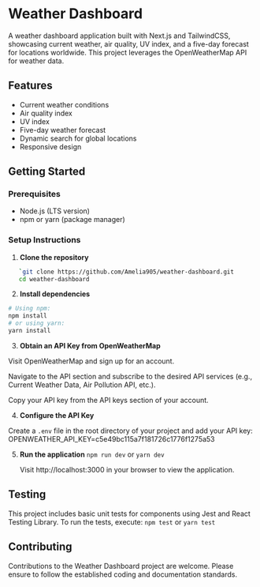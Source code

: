 # Weather Dashboard

A weather dashboard application built with Next.js and TailwindCSS, showcasing current weather, air quality, UV index, and a five-day forecast for locations worldwide. This project leverages the OpenWeatherMap API for weather data.

## Features

- Current weather conditions
- Air quality index
- UV index
- Five-day weather forecast
- Dynamic search for global locations
- Responsive design

## Getting Started

### Prerequisites

- Node.js (LTS version)
- npm or yarn (package manager)

### Setup Instructions

1. **Clone the repository**

```bash
   `git clone https://github.com/Amelia905/weather-dashboard.git
   cd weather-dashboard
```

2. **Install dependencies**

```bash
# Using npm:
npm install
# or using yarn:
yarn install
```

3. **Obtain an API Key from OpenWeatherMap**

Visit OpenWeatherMap and sign up for an account.

Navigate to the API section and subscribe to the desired API services (e.g., Current Weather Data, Air Pollution API, etc.).

Copy your API key from the API keys section of your account.

4. **Configure the API Key**

Create a `.env` file in the root directory of your project and add your API key:
OPENWEATHER_API_KEY=c5e49bc115a7f181726c1776f1275a53

5. **Run the application**
   `npm run dev` or `yarn dev`

   Visit http://localhost:3000 in your browser to view the application.

## Testing

This project includes basic unit tests for components using Jest and React Testing Library.
To run the tests, execute:
`npm test` or `yarn test`

## Contributing

Contributions to the Weather Dashboard project are welcome. Please ensure to follow the established coding and documentation standards.
